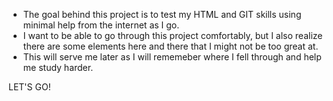 - The goal behind this project is to test my HTML and GIT skills using minimal help from the internet as I go. 
- I want to be able to go through this project comfortably, but I also realize there are some elements here and there that I might not be too great at. 
- This will serve me later as I will rememeber where I fell through and help me study harder. 

LET'S GO!
